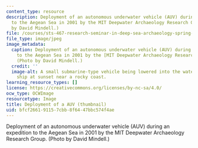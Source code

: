 ```yaml
---
content_type: resource
description: Deployment of an autonomous underwater vehicle (AUV) during an expedition
  to the Aegean Sea in 2001 by the MIT Deepwater Archaeology Research Group. (Photo
  by David Mindell.)
file: /courses/sts-467-research-seminar-in-deep-sea-archaeology-spring-2002/bfcf266191157cbb8f6447bbc574f4ae_sts-467s02-th.jpg
file_type: image/jpeg
image_metadata:
  caption: Deployment of an autonomous underwater vehicle (AUV) during an expedition
    to the Aegean Sea in 2001 by the [MIT Deepwater Archaeology Research Group](http://web.mit.edu/deeparch/www/home/index.html).
    (Photo by David Mindell.)
  credit: ''
  image-alt: A small submarine-type vehicle being lowered into the water from a large
    ship at sunset near a rocky coast.
learning_resource_types: []
license: https://creativecommons.org/licenses/by-nc-sa/4.0/
ocw_type: OCWImage
resourcetype: Image
title: Deployment of a AUV (thumbnail)
uid: bfcf2661-9115-7cbb-8f64-47bbc574f4ae
---
```

Deployment of an autonomous underwater vehicle (AUV) during an expedition to the Aegean Sea in 2001 by the MIT Deepwater Archaeology Research Group. (Photo by David Mindell.)